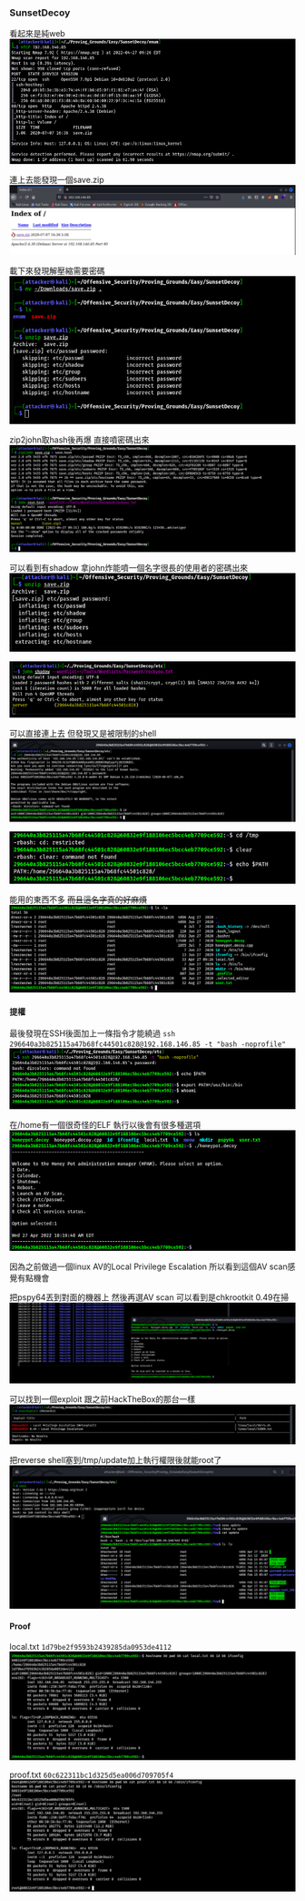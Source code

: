 ### SunsetDecoy

看起來是純web
![](images/TrrOGXE.png)

連上去能發現一個save.zip
![](images/zAcHs41.png)

載下來發現解壓縮需要密碼
![](images/19GoCGP.png)

zip2john取hash後再爆 直接噴密碼出來
![](images/EhNKTyr.png)

可以看到有shadow 拿john炸能噴一個名字很長的使用者的密碼出來
![](images/JfoYLl6.png)

![](images/WbOaGIz.png)

可以直接連上去 但發現又是被限制的shell
![](images/ogAXZQU.png)

![](images/8RhdYmT.png)

能用的東西不多 ~~而且這名字真的好麻煩~~
![](images/tUsbHmP.png)

#### 提權

最後發現在SSH後面加上一條指令才能繞過
`ssh 296640a3b825115a47b68fc44501c828@192.168.146.85 -t "bash -noprofile"`
![](images/xBab4ex.png)

在/home有一個很奇怪的ELF 執行以後會有很多種選項
![](images/bvXA5iu.png)

因為之前做過一個linux AV的Local Privilege Escalation 所以看到這個AV scan感覺有點機會

把pspy64丟到對面的機器上 然後再選AV scan 可以看到是chkrootkit 0.49在掃
![](images/c6Ku9y1.png)

可以找到一個exploit 跟之前HackTheBox的那台一樣
![](images/z8wXq1y.png)

把reverse shell塞到/tmp/update加上執行權限後就能root了
![](images/48pBRX0.png)

#### Proof

local.txt
`1d79be2f9593b2439285da0953de4112`
![](images/jOD80ub.png)

proof.txt
`60c622311bc1d325d5ea006d709705f4`
![](images/FmSRg03.png)